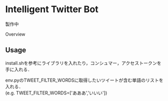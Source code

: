 Intelligent Twitter Bot
====

製作中

Overview

## Usage

install.shを参考にライブラリを入れたり，コンシュマー，アクセストークンを手に入れる．

env.pyのTWEET_FILTER_WORDSに取得したいツイートが含む単語のリストを入れる．  
(e.g. TWEET_FILTER_WORDS=['あああ','いいい'])
